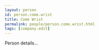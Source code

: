 ```yaml
---
layout: person
id: person.come.wrist
title: Come Wrist
permalink: people/person.come.wrist.html
tags: [company.edit]
---
```


Person details...